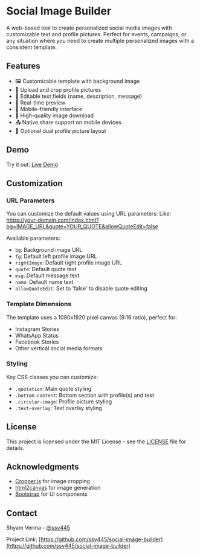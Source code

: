 # Social Image Builder

A web-based tool to create personalized social media images with customizable text and profile pictures. Perfect for events, campaigns, or any situation where you need to create multiple personalized images with a consistent template.

## Features

- 🖼️ Customizable template with background image
- 👤 Upload and crop profile pictures
- 📝 Editable text fields (name, description, message)
- 🔄 Real-time preview
- 📱 Mobile-friendly interface
- 💾 High-quality image download
- 📤 Native share support on mobile devices
- 🎨 Optional dual profile picture layout

## Demo

Try it out: [Live Demo](https://ssv445.github.io/social-image-builder/)

## Customization

### URL Parameters

You can customize the default values using URL parameters:
Like: https://your-domain.com/index.html?bg=IMAGE_URL&quote=YOUR_QUOTE&allowQuoteEdit=false


Available parameters:
- `bg`: Background image URL
- `fg`: Default left profile image URL
- `rightImage`: Default right profile image URL
- `quote`: Default quote text
- `msg`: Default message text
- `name`: Default name text
- `allowQuoteEdit`: Set to 'false' to disable quote editing

### Template Dimensions

The template uses a 1080x1920 pixel canvas (9:16 ratio), perfect for:
- Instagram Stories
- WhatsApp Status
- Facebook Stories
- Other vertical social media formats

### Styling

Key CSS classes you can customize:
- `.quotation`: Main quote styling
- `.bottom-content`: Bottom section with profile(s) and text
- `.circular-image`: Profile picture styling
- `.text-overlay`: Text overlay styling

## License

This project is licensed under the MIT License - see the [LICENSE](LICENSE) file for details.

## Acknowledgments

- [Cropper.js](https://fengyuanchen.github.io/cropperjs/) for image cropping
- [html2canvas](https://html2canvas.hertzen.com/) for image generation
- [Bootstrap](https://getbootstrap.com/) for UI components

## Contact

Shyam Verma - [@ssv445](https://twitter.com/ssv445)

Project Link: [https://github.com/ssv445/social-image-builder](https://github.com/ssv445/social-image-builder)